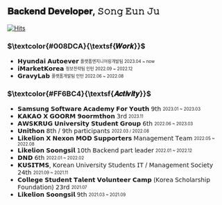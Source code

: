 ## 𝐁𝐚𝐜𝐤𝐞𝐧𝐝 𝐃𝐞𝐯𝐞𝐥𝐨𝐩𝐞𝐫, 𝚂𝚘𝚗𝚐 𝙴𝚞𝚗 𝙹𝚞

[![Hits](https://hits.seeyoufarm.com/api/count/incr/badge.svg?url=https%3A%2F%2Fgithub.com%2FSong-EunJu&count_bg=%233FB5E7&title_bg=%23000000&icon=ghostery.svg&icon_color=%23FFFFFF&title=%EB%B0%A9%EB%AC%B8%ED%95%9C%EA%B1%B0+%EB%93%A4%EC%BC%B0+%EC%86%A1&edge_flat=false)](https://hits.seeyoufarm.com)

### $\textcolor{#008DCA}{\textsf{𝑾𝒐𝒓𝒌}}$
- 𝗛𝘆𝘂𝗻𝗱𝗮𝗶 𝗔𝘂𝘁𝗼𝗲𝘃𝗲𝗿 <sub><sup>플랫폼엔지니어링개발팀 2023.04 ~ now
- 𝗶𝗠𝗮𝗿𝗸𝗲𝘁𝗞𝗼𝗿𝗲𝗮 <sub><sup>정보전략팀 인턴 2022.09 ~ 2022.12
- 𝗚𝗿𝗮𝘃𝘆𝗟𝗮𝗯 <sub><sup>플랫폼개발팀 인턴 2022.06 ~ 2022.08

### $\textcolor{#FF6BC4}{\textsf{𝑨𝒄𝒕𝒊𝒗𝒊𝒕𝒚}}$
- 𝗦𝗮𝗺𝘀𝘂𝗻𝗴 𝗦𝗼𝗳𝘁𝘄𝗮𝗿𝗲 𝗔𝗰𝗮𝗱𝗲𝗺𝘆 𝗙𝗼𝗿 𝗬𝗼𝘂𝘁𝗵 𝟫𝗍𝗁 <sub><sup>2023.01 ~ 2023.03
- 𝗞𝗔𝗞𝗔𝗢 𝗫 𝗚𝗢𝗢𝗥𝗠 𝟵𝗼𝗼𝗿𝗺𝘁𝗵𝗼𝗻 𝟥𝗋𝖽 <sub><sup>2023.11
- 𝗔𝗪𝗦𝗞𝗥𝗨𝗚 𝗨𝗻𝗶𝘃𝗲𝗿𝘀𝗶𝘁𝘆 𝗦𝘁𝘂𝗱𝗲𝗻𝘁 𝗚𝗿𝗼𝘂𝗽 𝟨𝗍𝗁 <sub><sup>2022.06 ~ 2023.03
- 𝗨𝗻𝗶𝘁𝗵𝗼𝗻 𝟪𝗍𝗁 / 𝟫𝗍𝗁 𝗉𝖺𝗋𝗍𝗂𝖼𝗂𝗉𝖺𝗇𝗍𝗌 <sub><sup>2022.03 / 2022.08
- 𝗟𝗶𝗸𝗲𝗹𝗶𝗼𝗻 𝗫 𝗡𝗲𝘅𝗼𝗻 𝗠𝗢𝗗 𝗦𝘂𝗽𝗽𝗼𝗿𝘁𝗲𝗿𝘀 𝖬𝖺𝗇𝖺𝗀𝖾𝗆𝖾𝗇𝗍 𝖳𝖾𝖺𝗆 <sub><sup>2022.05 ~ 2022.08
- 𝗟𝗶𝗸𝗲𝗹𝗶𝗼𝗻 𝗦𝗼𝗼𝗻𝗴𝘀𝗶𝗹 𝟣𝟢𝗍𝗁 𝖡𝖺𝖼𝗄𝖾𝗇𝖽 𝗉𝖺𝗋𝗍 𝗅𝖾𝖺𝖽𝖾𝗋 <sub><sup>2022.01 ~ 2022.12
- 𝗗𝗡𝗗 𝟨𝗍𝗁 <sub><sup>2022.01 ~ 2022.02
- 𝗞𝗨𝗦𝗜𝗧𝗠𝗦, 𝖪𝗈𝗋𝖾𝖺𝗇 𝖴𝗇𝗂𝗏𝖾𝗋𝗌𝗂𝗍𝗒 𝖲𝗍𝗎𝖽𝖾𝗇𝗍𝗌 𝖨𝖳 / 𝖬𝖺𝗇𝖺𝗀𝖾𝗆𝖾𝗇𝗍 𝖲𝗈𝖼𝗂𝖾𝗍𝗒 𝟤𝟦𝗍𝗁 <sub><sup>2021.09 ~ 2021.11
- 𝗖𝗼𝗹𝗹𝗲𝗴𝗲 𝗦𝘁𝘂𝗱𝗲𝗻𝘁 𝗧𝗮𝗹𝗲𝗻𝘁 𝗩𝗼𝗹𝘂𝗻𝘁𝗲𝗲𝗿 𝗖𝗮𝗺𝗽 (𝖪𝗈𝗋𝖾𝖺 𝖲𝖼𝗁𝗈𝗅𝖺𝗋𝗌𝗁𝗂𝗉 𝖥𝗈𝗎𝗇𝖽𝖺𝗍𝗂𝗈𝗇) 𝟤𝟥𝗋𝖽 <sub><sup>2021.07
- 𝗟𝗶𝗸𝗲𝗹𝗶𝗼𝗻 𝗦𝗼𝗼𝗻𝗴𝘀𝗶𝗹 𝟫𝗍𝗁 <sub><sup>2021.03 ~ 2021.09
